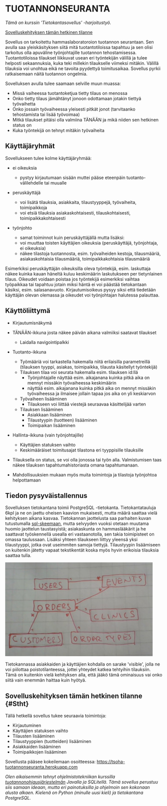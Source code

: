 TUOTANNONSEURANTA
=======

_Tämä on kurssin 'Tietokantasovellus' -harjoitustyö._

[Sovelluskehityksen tämän hetkinen tilanne](#Stht)

Sovellus on tarkoitettu hammaslaboratoroion tuotannon seurantaan. Sen avulla saa yleiskäsityksen siitä mitä tuotantotiloissa tapahtuu ja sen olisi tarkoitus olla apuväline työnjohtajille tuotannon tehostamisessa. Tuotantotiloissa tilaukset liikkuvat usean eri työntekijän välillä ja tulee helposti sekaannuksia, kuka teki millekin tilaukselle viimeksi mitäkin. Välillä tilauksia voi unohtua eikä ne tavoita pyydettyä toimitusaikaa. Sovellus pyrkii ratkaisemaan näitä tuotannon ongelmia.

Sovelluksen avulla tulee saamaan selville muun muassa:
* Missä vaiheessa tuotantoketjua tietty tilaus on menossa
* Onko tietty tilaus jämähtänyt jonoon odottamaan jotakin tiettyä työvaihetta
* Onko jossain työvaiheessa yleisesti pitkät jonot (tarvitaanko tehostamista tai lisää työvoimaa)
* Mitkä tilaukset pitäisi olla valmiina TÄNÄÄN ja mikä niiden sen hetkinen status on
* Kuka työntekijä on tehnyt mitäkin työvaiheita

Käyttäjäryhmät
--------
Sovellukseen tulee kolme käyttäjäryhmää:
* ei oikeuksia
  * pystyy kirjautumaan sisään muttei pääse eteenpäin tuotanto-välilehdelle tai muualle
 
* peruskäyttäjä 
  * voi lisätä tilauksia, asiakkaita, tilaustyyppejä, työvaiheita, toimipaikkoja
  * voi etsiä tilauksia asiakaskohtaisesti, tilauskohtaisesti, toimipaikkakohtaisesti

* työnjohto 
  * samat toiminnot kuin peruskäyttäjällä mutta lisäksi:
  * voi muuttaa toisten käyttäjien oikeuksia (peruskäyttäjä, työnjohtaja, ei oikeuksia)
  * näkee tilastoja tuotannosta, esim. työvaiheiden kestoja, tilausmääriä, asiakaskohtaisia tilausmääriä, toimipaikkakohtaisia tilausmääriä
 
Esimerkiksi peruskäyttäjän oikeuksilla oleva työntekijä, esim. laskuttaja näkee kuinka kauan häneltä kuluu keskimäärin laskutukseen per tietynlainen tilaus. Oikeudet voidaan poistaa jos työntekijä esimerkiksi vaihtaa työpaikkaa tai tapahtuu jotain miksi häntä ei voi päästää tietokantaan käsiksi, esim. salasanavuoto. Kirjautumisoikeus pysyy siksi että tiedetään käyttäjän olevan olemassa ja oikeudet voi työnjohtajan halutessa palauttaa.

Käyttöliittymä
--------
* Kirjautumisnäkymä
* TÄNÄÄN-ikkuna josta näkee päivän aikana valmiiksi saatavat tilaukset
  * Laidalla navigointipalkki
* Tuotanto-ikkuna
  * Työmääriä voi tarkastella hakemalla niitä erilaisilla parametreillä (tilauksen tyyppi, asiakas, toimipaikka, tilausta käsitellyt työntekijä)
  * Tilauksen tilaa voi seurata hakemalla esim. tilauksen id:llä
    * Työnjohtajalle näyttää esim. aikajanana kuinka pitkä aika on mennyt missäkin työvaiheessa keskimäärin
    * näyttää esim. aikajanana kuinka pitkä aika on mennyt missäkin työvaiheessa ja ilmaisee jollain tapaa jos aika on yli keskiarvon
  * Työvaiheen lisääminen
    * Tilaukseen voi liittää viestejä seuraavaa käsittelijää varten
  * Tilauksen lisääminen
    * Asiakkaan lisääminen
    * Tilaustyypin (tuotteen) lisääminen
    * Toimipaikan lisääminen
* Hallinta-ikkuna (vain työnjohtajille)
  * Käyttäjien statuksen vaihto
  * Keskimääräiset toimitusajat tilastona eri tyyppisille tilauksille

* Tilauksella on status, se voi olla jonossa tai työn alla. Valmistumisen taas näkee tilauksen tapahtumahistoriasta omana tapahtumanaan.
* Mahdollisuuksien mukaan myös muita toimintoja ja tilastoja työnjohtoa helpottamaan


Tiedon pysyväistallennus
--------
Sovelluksen tietokantana toimii PostgreSQL -tietokanta. Tietokantatauluja 6kpl ja ne on jaettu oheisen kaavion mukaisesti, mutta määrä saattaa vielä kehityksen aikana kasvaa. Tietokannan jaottelusta saa parhaiten kuvan tutustumalla [sql-skeemaan](schema.sql), mutta selvyyden vuoksi otetaan muutama huomio jaottelun taustasyistä; asiakaskunta on hammaslääkärit ja he saattavat työskennellä usealla eri vastaanotolla, sen takia toimipisteet on omassa taulussaan. Lisäksi yhteen tilaukseen liittyy yleensä yksi tilaustyyppi, jotka ovat useimmiten samoja tiettyjä. Tilaustyypin lisäämiseen on kuitenkin jätetty vapaat tekstikentät koska myös hyvin erikoisia tilauksia saattaa tulla.

<img src="/documentation/tietokantakaavio.jpg" height="300" title="Tietokantakaaavio"> 

Tietokannassa asiakkaiden ja käyttäjien kohdalla on sarake 'visible', jolla ne voi piilottaa poistotilanteessa, jottei yhteydet katkea tehtyihin tilauksiin. Tämä on kuitenkin vielä kehityksen alla, että jääkö tämä ominaisuus vai onko siitä vain enemmän haittaa kuin hyötyä.

Sovelluskehityksen tämän hetkinen tilanne {#Stht}
------------
Tällä hetkellä sovellus tukee seuraavia toimintoja:
* Kirjautuminen
* Käyttäjien statuksen vaihto
* Tilausten lisääminen
* Tilaustyyppien (tuotteiden) lisääminen
* Asiakkaiden lisääminen
* Toimipaikkojen lisääminen

Sovellusta pääsee kokeilemaan osoitteessa: https://tsoha-tuotannonseuranta.herokuapp.com


_Olen aikaisemmin tehnyt ohjelmistotekniikan kurssilla [tuotannonohjausjärjestelmän](https://github.com/Skorp7/ot-harjoitustyo) Javalla ja SQLitellä. Tämä sovellus perustuu siis samaan ideaan, mutta eri painotuksilla ja ohjelmoin sen kokonaan alusta alkaen. Kielenä on Python (minulle uusi kieli) ja tietokantana PostgreSQL._
